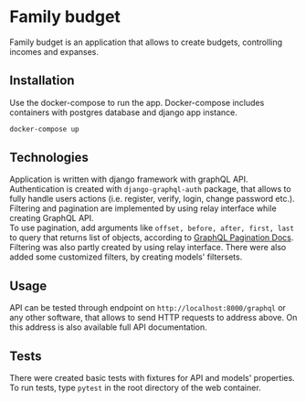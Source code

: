 # Family budget

Family budget is an application that allows to create budgets, controlling incomes and expanses.

## Installation

Use the docker-compose to run the app. Docker-compose includes containers with postgres database and django app instance.

```bash
docker-compose up
```

## Technologies
Application is written with django framework with graphQL API. Authentication is created with `django-graphql-auth` package, that allows to fully handle users actions (i.e. register, verify, login, change password etc.).  
Filtering and pagination are implemented by using relay interface while creating GraphQL API.  
To use pagination, add arguments like `offset, before, after, first, last` to query that returns list of objects, according to [GraphQL Pagination Docs](https://graphql.org/learn/pagination/).  
Filtering was also partly created by using relay interface. There were also added some customized filters, by creating models' filtersets.
## Usage
API can be tested through endpoint on `http://localhost:8000/graphql` or any other software, that allows to send  HTTP requests to address above. On this address is also available full API documentation.
## Tests
There were created basic tests with fixtures for API and models' properties. To run tests, type `pytest` in the root directory of the web container.